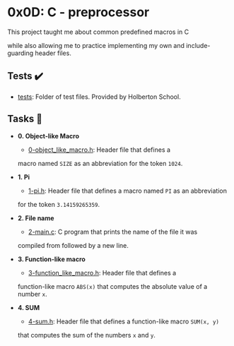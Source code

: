 # 0x0D: C - preprocessor



This project taught me about common predefined macros in C

while also allowing me to practice implementing my own and include-guarding header files.



## Tests :heavy_check_mark:



* [tests](./tests): Folder of test files. Provided by Holberton School.



## Tasks :page_with_curl:



* **0. Object-like Macro**

  * [0-object_like_macro.h](./0-object_like_macro.h): Header file that defines a
  
  macro named `SIZE` as an abbreviation for the token `1024`.
  


* **1. Pi**

  * [1-pi.h](./1-pi.h): Header file that defines a macro named `PI` as an abbreviation
  
  for the token `3.14159265359`.
  


* **2. File name**

  * [2-main.c](./2-main.c): C program that prints the name of the file it was
  
  compiled from followed by a new line.
  


* **3. Function-like macro**

  * [3-function_like_macro.h](./3-function_like_macro.h): Header file that defines a
  
  function-like macro `ABS(x)` that computes the absolute value of a number `x`.
  


* **4. SUM**

  * [4-sum.h](./4-sum.h): Header file that defines a function-like macro `SUM(x, y)`
  
  that computes the sum of the numbers `x` and `y`.
  